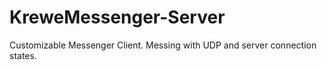 # KreweMessenger-Server
Customizable Messenger Client. Messing with UDP and server connection states.
